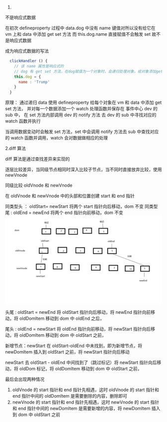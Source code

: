 1.
不是响应式数据

在初次 defineproperty 过程中 data.dog 中没有 name 键值对所以没有给它在 vm 上和 data 中添加 get set 方法
而 this.dog.name 直接赋值不会触发 set 故不是响应式数据

成为响应式数据的写法

```javascript
  clickHandler () {
    // 该 name 属性是响应式的
    // dog 有 get set 方法，在dog赋值为一个对象时，会递归处理对象，给对象添加get set方法，这样就成为响应式数据了
    this.dog = {
      name : 'Trump'
    }
  }
```

原理：
通过递归 data 使用 defineproperty 给每个对象在 vm 和 data 中添加 get set 方法，
并对每一个数据添加一个 watch 处理函数并保存在 事件中心 dev 的 sub 中，
在 set 方法内部调用 dev 的 notify 方法
去 dev 的 sub 中寻找对应的 watch 函数并执行

当调用数据变动时会触发 set 方法，set 中会调用 notify 方法去 sub 中查找对应的 watch 函数并调用，watch 会对数据做相应的处理

2.diff 算法

diff 算法是通过查找差异来实现的

逐层比较差异，当同级节点相同时深入比较子节点，当不同时直接放弃比较，使用 newVnode

同级比较 oldVnode 和 newVnode

在 oldVnode 和 newVnode 中的头部和位置创建 start 和 end 指针

同类型头 ： oldStart= newStart 将两个 start 指针向后移动，dom 不变
同类型尾 : oldEnd = newEnd 将两个 end 指针向前移动，dom 不变
![Image text](images/head-foo.png)

头尾 : oldStart = newEnd 将 oldStart 指针向后移动，将 newEnd 指针向前移动，将 oldDomItem 移动到 dom 中 oldEnd 之后，

尾头 : oldEnd = newStart 将 oldEnd 指针向前移动，将 newStart 指针向后移动，将 oldDomItem 移动到 dom 中 oldStart 之前，

新增节点：newStart 在 oldStart-oldEnd 中未找到，即为新增节点，将 newDomItem 插入到 oldStart 之前，将 newStart 指针向后移动

newStart 去 oldStart - oldEnd 中间找到了（跳过标记）将 newStart 指针向后移动，将 oldDom 标记，将 oldDomItem 移动到 dom 中 oldStart 之前，

最后会出现两种情况

1.  oldVnode 的 start 指针和 end 指针先相遇，这时 oldVnode 的 start 指针和 end 指针中间的 oldDomItem 是需要删除的内容，删除即可
2.  newVnode 的 start 指针和 end 指针先相遇，这时 newVnode 的 start 指针和 end 指针中间的 newDomItem 是需要新增的内容，将 newDomItem 插入到 dom 中 oldStart 之前
